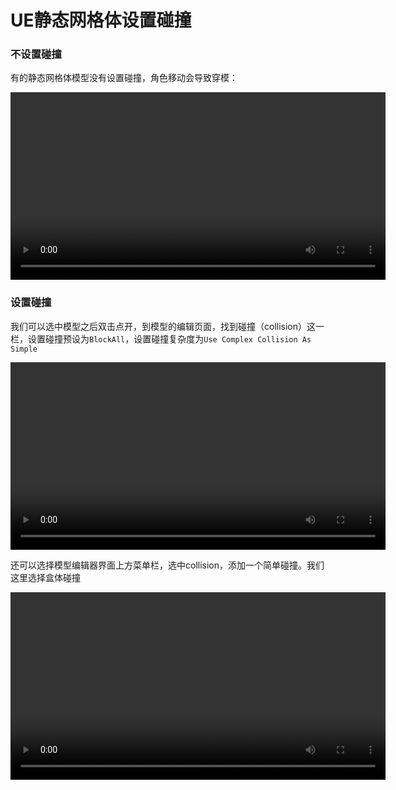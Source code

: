 # UE静态网格体设置碰撞

### 不设置碰撞
有的静态网格体模型没有设置碰撞，角色移动会导致穿模：

<video src="./video/collision-1.mp4" controls width="600"></video>

### 设置碰撞
我们可以选中模型之后双击点开，到模型的编辑页面，找到碰撞（collision）这一栏，设置碰撞预设为`BlockAll`，设置碰撞复杂度为`Use Complex Collision As Simple`

<video src="./video/collision-2.mp4" controls width="600"></video>

还可以选择模型编辑器界面上方菜单栏，选中collision，添加一个简单碰撞。我们这里选择盒体碰撞

<video src="./video/collision-3.mp4" controls width="600"></video>